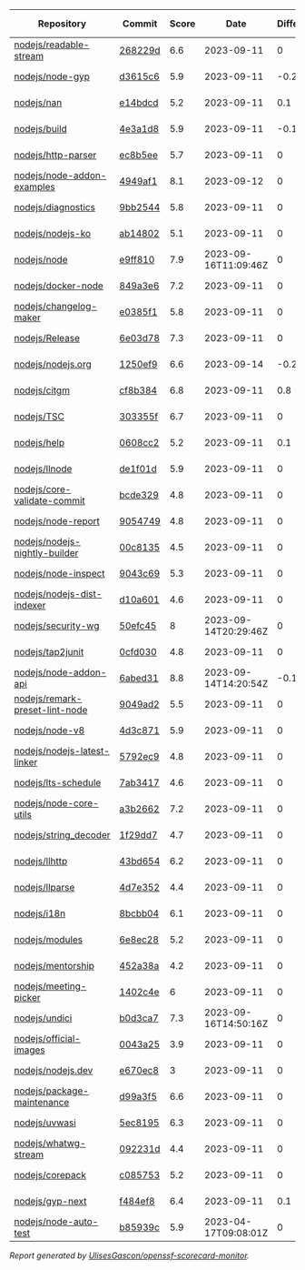 <!-- OPENSSF-SCORECARD-MONITOR:START -->

| Repository | Commit | Score | Date | Difference | Report Link |
| -- | -- | -- | -- | -- | -- |
| [nodejs/readable-stream](https://github.com/nodejs/readable-stream) | [268229d](https://github.com/nodejs/readable-stream/commit/268229d67620d092ea4d64de5416f55997eadbaa) | 6.6 | 2023-09-11 | 0 | [Full Report](https://deps.dev/project/github/nodejs%2Freadable-stream) |
| [nodejs/node-gyp](https://github.com/nodejs/node-gyp) | [d3615c6](https://github.com/nodejs/node-gyp/commit/d3615c66f7e7a65de48ce9860b1fe13710d20988) | 5.9 | 2023-09-11 | -0.2 | [Full Report](https://deps.dev/project/github/nodejs%2Fnode-gyp) |
| [nodejs/nan](https://github.com/nodejs/nan) | [e14bdcd](https://github.com/nodejs/nan/commit/e14bdcd1f72d62bca1d541b66da43130384ec213) | 5.2 | 2023-09-11 | 0.1 | [Full Report](https://deps.dev/project/github/nodejs%2Fnan) |
| [nodejs/build](https://github.com/nodejs/build) | [4e3a1d8](https://github.com/nodejs/build/commit/4e3a1d8addb62e55d9831f1958ba362e7ddc542b) | 5.9 | 2023-09-11 | -0.1 | [Full Report](https://deps.dev/project/github/nodejs%2Fbuild) |
| [nodejs/http-parser](https://github.com/nodejs/http-parser) | [ec8b5ee](https://github.com/nodejs/http-parser/commit/ec8b5ee63f0e51191ea43bb0c6eac7bfbff3141d) | 5.7 | 2023-09-11 | 0 | [Full Report](https://deps.dev/project/github/nodejs%2Fhttp-parser) |
| [nodejs/node-addon-examples](https://github.com/nodejs/node-addon-examples) | [4949af1](https://github.com/nodejs/node-addon-examples/commit/4949af1f3483a17adce1ee91084b93f70a9066b3) | 8.1 | 2023-09-12 | 0 | [Full Report](https://deps.dev/project/github/nodejs%2Fnode-addon-examples) |
| [nodejs/diagnostics](https://github.com/nodejs/diagnostics) | [9bb2544](https://github.com/nodejs/diagnostics/commit/9bb2544d2ec205d9364e99331262ea97b5f8446b) | 5.8 | 2023-09-11 | 0 | [Full Report](https://deps.dev/project/github/nodejs%2Fdiagnostics) |
| [nodejs/nodejs-ko](https://github.com/nodejs/nodejs-ko) | [ab14802](https://github.com/nodejs/nodejs-ko/commit/ab14802dc2e7288bdc4353a24176dce2f4ba9dff) | 5.1 | 2023-09-11 | 0 | [Full Report](https://deps.dev/project/github/nodejs%2Fnodejs-ko) |
| [nodejs/node](https://github.com/nodejs/node) | [e9ff810](https://github.com/nodejs/node/commit/e9ff81016dfcf183f4fcc2640497cb8b3365fdd7) | 7.9 | 2023-09-16T11:09:46Z | 0 | [Full Report](https://deps.dev/project/github/nodejs%2Fnode) |
| [nodejs/docker-node](https://github.com/nodejs/docker-node) | [849a3e6](https://github.com/nodejs/docker-node/commit/849a3e6b4ca2fc18fd80ee7ffcf1684cca48c96a) | 7.2 | 2023-09-11 | 0 | [Full Report](https://deps.dev/project/github/nodejs%2Fdocker-node) |
| [nodejs/changelog-maker](https://github.com/nodejs/changelog-maker) | [e0385f1](https://github.com/nodejs/changelog-maker/commit/e0385f16d18eeba0f10a7a2bbd54f210c3984f0d) | 5.8 | 2023-09-11 | 0 | [Full Report](https://deps.dev/project/github/nodejs%2Fchangelog-maker) |
| [nodejs/Release](https://github.com/nodejs/Release) | [6e03d78](https://github.com/nodejs/Release/commit/6e03d78284e7df79d76d062612e29c22789cc561) | 7.3 | 2023-09-11 | 0 | [Full Report](https://deps.dev/project/github/nodejs%2Frelease) |
| [nodejs/nodejs.org](https://github.com/nodejs/nodejs.org) | [1250ef9](https://github.com/nodejs/nodejs.org/commit/1250ef97c435c98f10536000ae3fe3055dc70622) | 6.6 | 2023-09-14 | -0.2 | [Full Report](https://deps.dev/project/github/nodejs%2Fnodejs.org) |
| [nodejs/citgm](https://github.com/nodejs/citgm) | [cf8b384](https://github.com/nodejs/citgm/commit/cf8b384b0ddbb78343c6ec8501ae065c709089ad) | 6.8 | 2023-09-11 | 0.8 | [Full Report](https://deps.dev/project/github/nodejs%2Fcitgm) |
| [nodejs/TSC](https://github.com/nodejs/TSC) | [303355f](https://github.com/nodejs/TSC/commit/303355ff2fe299ae8a45e4a5545052bda79d81d4) | 6.7 | 2023-09-11 | 0 | [Full Report](https://deps.dev/project/github/nodejs%2Ftsc) |
| [nodejs/help](https://github.com/nodejs/help) | [0608cc2](https://github.com/nodejs/help/commit/0608cc214bff6701f81d0554791dda3f78fee3f0) | 5.2 | 2023-09-11 | 0.1 | [Full Report](https://deps.dev/project/github/nodejs%2Fhelp) |
| [nodejs/llnode](https://github.com/nodejs/llnode) | [de1f01d](https://github.com/nodejs/llnode/commit/de1f01d70a5c58111dd873d340f898023e4e8fe6) | 5.9 | 2023-09-11 | 0 | [Full Report](https://deps.dev/project/github/nodejs%2Fllnode) |
| [nodejs/core-validate-commit](https://github.com/nodejs/core-validate-commit) | [bcde329](https://github.com/nodejs/core-validate-commit/commit/bcde3291025b7ca65b93c7c927bc6d1d5def223f) | 4.8 | 2023-09-11 | 0 | [Full Report](https://deps.dev/project/github/nodejs%2Fcore-validate-commit) |
| [nodejs/node-report](https://github.com/nodejs/node-report) | [9054749](https://github.com/nodejs/node-report/commit/90547492f5da29948b00a19b13490b2ebe2c0cd6) | 4.8 | 2023-09-11 | 0 | [Full Report](https://deps.dev/project/github/nodejs%2Fnode-report) |
| [nodejs/nodejs-nightly-builder](https://github.com/nodejs/nodejs-nightly-builder) | [00c8135](https://github.com/nodejs/nodejs-nightly-builder/commit/00c8135102b0e272ed1d8950845a5412cc9bc237) | 4.5 | 2023-09-11 | 0 | [Full Report](https://deps.dev/project/github/nodejs%2Fnodejs-nightly-builder) |
| [nodejs/node-inspect](https://github.com/nodejs/node-inspect) | [9043c69](https://github.com/nodejs/node-inspect/commit/9043c6986822cf499829c079f9a7debf0a95403f) | 5.3 | 2023-09-11 | 0 | [Full Report](https://deps.dev/project/github/nodejs%2Fnode-inspect) |
| [nodejs/nodejs-dist-indexer](https://github.com/nodejs/nodejs-dist-indexer) | [d10a601](https://github.com/nodejs/nodejs-dist-indexer/commit/d10a6018fc722ca2d7b51c50878c337bb514c1a3) | 4.6 | 2023-09-11 | 0 | [Full Report](https://deps.dev/project/github/nodejs%2Fnodejs-dist-indexer) |
| [nodejs/security-wg](https://github.com/nodejs/security-wg) | [50efc45](https://github.com/nodejs/security-wg/commit/50efc457921fa7f7103b57f2e1e82d4ccd0bd46f) | 8 | 2023-09-14T20:29:46Z | 0 | [Full Report](https://deps.dev/project/github/nodejs%2Fsecurity-wg) |
| [nodejs/tap2junit](https://github.com/nodejs/tap2junit) | [0cfd030](https://github.com/nodejs/tap2junit/commit/0cfd0301af2f5fa10d41bda0e101e915bd24a5cf) | 4.8 | 2023-09-11 | 0 | [Full Report](https://deps.dev/project/github/nodejs%2Ftap2junit) |
| [nodejs/node-addon-api](https://github.com/nodejs/node-addon-api) | [6abed31](https://github.com/nodejs/node-addon-api/commit/6abed318e462063cfab2227d659e53576b6eed80) | 8.8 | 2023-09-14T14:20:54Z | -0.1 | [Full Report](https://deps.dev/project/github/nodejs%2Fnode-addon-api) |
| [nodejs/remark-preset-lint-node](https://github.com/nodejs/remark-preset-lint-node) | [9049ad2](https://github.com/nodejs/remark-preset-lint-node/commit/9049ad2af3333786d77d9b00e6a643f80b52e2aa) | 5.5 | 2023-09-11 | 0 | [Full Report](https://deps.dev/project/github/nodejs%2Fremark-preset-lint-node) |
| [nodejs/node-v8](https://github.com/nodejs/node-v8) | [4d3c871](https://github.com/nodejs/node-v8/commit/4d3c8710c78f5bb9f3b7ecfab4db4f42b364e80d) | 5.9 | 2023-09-11 | 0 | [Full Report](https://deps.dev/project/github/nodejs%2Fnode-v8) |
| [nodejs/nodejs-latest-linker](https://github.com/nodejs/nodejs-latest-linker) | [5792ec9](https://github.com/nodejs/nodejs-latest-linker/commit/5792ec991efc5b35aa67e14b45d5120fba369edd) | 4.8 | 2023-09-11 | 0 | [Full Report](https://deps.dev/project/github/nodejs%2Fnodejs-latest-linker) |
| [nodejs/lts-schedule](https://github.com/nodejs/lts-schedule) | [7ab3417](https://github.com/nodejs/lts-schedule/commit/7ab3417749715bd6665eb840da54a5bea696ecc0) | 4.6 | 2023-09-11 | 0 | [Full Report](https://deps.dev/project/github/nodejs%2Flts-schedule) |
| [nodejs/node-core-utils](https://github.com/nodejs/node-core-utils) | [a3b2662](https://github.com/nodejs/node-core-utils/commit/a3b26627cc8997f128413e322948f8f77b9558ae) | 7.2 | 2023-09-11 | 0 | [Full Report](https://deps.dev/project/github/nodejs%2Fnode-core-utils) |
| [nodejs/string_decoder](https://github.com/nodejs/string_decoder) | [1f29dd7](https://github.com/nodejs/string_decoder/commit/1f29dd715a6c829da89e869af7dafc231c20ed9f) | 4.7 | 2023-09-11 | 0 | [Full Report](https://deps.dev/project/github/nodejs%2Fstring_decoder) |
| [nodejs/llhttp](https://github.com/nodejs/llhttp) | [43bd654](https://github.com/nodejs/llhttp/commit/43bd654b1b58d45969fa19dfd715c4c1880d4b72) | 6.2 | 2023-09-11 | 0 | [Full Report](https://deps.dev/project/github/nodejs%2Fllhttp) |
| [nodejs/llparse](https://github.com/nodejs/llparse) | [4d7e352](https://github.com/nodejs/llparse/commit/4d7e35267870b576f41112f6f720f4a1009b10b8) | 4.4 | 2023-09-11 | 0 | [Full Report](https://deps.dev/project/github/nodejs%2Fllparse) |
| [nodejs/i18n](https://github.com/nodejs/i18n) | [8bcbb04](https://github.com/nodejs/i18n/commit/8bcbb04a212b5ea65ba362407d1c65a3aaefc392) | 6.1 | 2023-09-11 | 0 | [Full Report](https://deps.dev/project/github/nodejs%2Fi18n) |
| [nodejs/modules](https://github.com/nodejs/modules) | [6e8ec28](https://github.com/nodejs/modules/commit/6e8ec28d20993ed8a7815c82255471ac628f2c3d) | 5.2 | 2023-09-11 | 0 | [Full Report](https://deps.dev/project/github/nodejs%2Fmodules) |
| [nodejs/mentorship](https://github.com/nodejs/mentorship) | [452a38a](https://github.com/nodejs/mentorship/commit/452a38aec26bb4d9256b2dcde79c51ffd44cd2b7) | 4.2 | 2023-09-11 | 0 | [Full Report](https://deps.dev/project/github/nodejs%2Fmentorship) |
| [nodejs/meeting-picker](https://github.com/nodejs/meeting-picker) | [1402c4e](https://github.com/nodejs/meeting-picker/commit/1402c4e5f5bca5606c914504a07fb20e57fe7130) | 6 | 2023-09-11 | 0 | [Full Report](https://deps.dev/project/github/nodejs%2Fmeeting-picker) |
| [nodejs/undici](https://github.com/nodejs/undici) | [b0d3ca7](https://github.com/nodejs/undici/commit/b0d3ca7701766b6cb9ebb8fed7dd08d3a684b91b) | 7.3 | 2023-09-16T14:50:16Z | 0 | [Full Report](https://deps.dev/project/github/nodejs%2Fundici) |
| [nodejs/official-images](https://github.com/nodejs/official-images) | [0043a25](https://github.com/nodejs/official-images/commit/0043a2597f764b1c0374abd06c57d496d6cc8ffd) | 3.9 | 2023-09-11 | 0 | [Full Report](https://deps.dev/project/github/nodejs%2Fofficial-images) |
| [nodejs/nodejs.dev](https://github.com/nodejs/nodejs.dev) | [e670ec8](https://github.com/nodejs/nodejs.dev/commit/e670ec88c82119ed3141d97e24a2e98630a304c9) | 3 | 2023-09-11 | 0 | [Full Report](https://deps.dev/project/github/nodejs%2Fnodejs.dev) |
| [nodejs/package-maintenance](https://github.com/nodejs/package-maintenance) | [d99a3f5](https://github.com/nodejs/package-maintenance/commit/d99a3f53df29dd7a98f27d04505d3e1ec28b3284) | 6.6 | 2023-09-11 | 0 | [Full Report](https://deps.dev/project/github/nodejs%2Fpackage-maintenance) |
| [nodejs/uvwasi](https://github.com/nodejs/uvwasi) | [5ec8195](https://github.com/nodejs/uvwasi/commit/5ec8195e73f7de48a388591894812dea8aebb4b9) | 6.3 | 2023-09-11 | 0 | [Full Report](https://deps.dev/project/github/nodejs%2Fuvwasi) |
| [nodejs/whatwg-stream](https://github.com/nodejs/whatwg-stream) | [092231d](https://github.com/nodejs/whatwg-stream/commit/092231da3ade919daef9b23ea4e0ed7c9a7dea80) | 4.4 | 2023-09-11 | 0 | [Full Report](https://deps.dev/project/github/nodejs%2Fwhatwg-stream) |
| [nodejs/corepack](https://github.com/nodejs/corepack) | [c085753](https://github.com/nodejs/corepack/commit/c085753286d25899efbb549cef1a87ecc82070c3) | 5.2 | 2023-09-11 | 0 | [Full Report](https://deps.dev/project/github/nodejs%2Fcorepack) |
| [nodejs/gyp-next](https://github.com/nodejs/gyp-next) | [f484ef8](https://github.com/nodejs/gyp-next/commit/f484ef8884a104f3c5aa6b255f6cdefc8ec9e8ab) | 6.4 | 2023-09-11 | 0.1 | [Full Report](https://deps.dev/project/github/nodejs%2Fgyp-next) |
| [nodejs/node-auto-test](https://github.com/nodejs/node-auto-test) | [b85939c](https://github.com/nodejs/node-auto-test/commit/b85939c0dc88670c1d3fbed36b5aba01e2c3f4c7) | 5.9 | 2023-04-17T09:08:01Z | 0 | [Full Report](https://deps.dev/project/github/nodejs%2Fnode-auto-test) |

_Report generated by [UlisesGascon/openssf-scorecard-monitor](https://github.com/UlisesGascon/openssf-scorecard-monitor)._
<!-- OPENSSF-SCORECARD-MONITOR:END -->